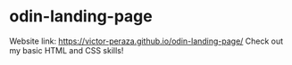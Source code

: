 # odin-landing-page
Website link: https://victor-peraza.github.io/odin-landing-page/
Check out my basic HTML and CSS skills!
